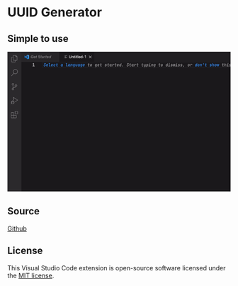 # UUID Generator
## Simple to use
![](https://github.com/arenchen/vscode-uuid-generator/raw/HEAD/images/uuid.gif)

## Source
[Github](https://github.com/arenchen/vscode-uuid-generator)

## License
This Visual Studio Code extension is open-source software licensed under the [MIT license](https://github.com/arenchen/vscode-uuid-generator/blob/HEAD/LICENSE).
